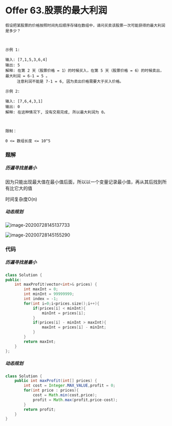 # Offer 63.股票的最大利润

```
假设把某股票的价格按照时间先后顺序存储在数组中，请问买卖该股票一次可能获得的最大利润是多少？

 

示例 1:

输入: [7,1,5,3,6,4]
输出: 5
解释: 在第 2 天（股票价格 = 1）的时候买入，在第 5 天（股票价格 = 6）的时候卖出，最大利润 = 6-1 = 5 。
     注意利润不能是 7-1 = 6, 因为卖出价格需要大于买入价格。

示例 2:

输入: [7,6,4,3,1]
输出: 0
解释: 在这种情况下, 没有交易完成, 所以最大利润为 0。

 

限制：

0 <= 数组长度 <= 10^5
```

### 题解

##### 历遍寻找差最小

因为只能出现最大值在最小值后面，所以以一个变量记录最小值，再从其后找到所有比它大的值

时间复杂度O(n)

##### 动态规划

![image-20200728145137733](C:\Users\25454\AppData\Roaming\Typora\typora-user-images\image-20200728145137733.png)



![image-20200728145155290](C:\Users\25454\AppData\Roaming\Typora\typora-user-images\image-20200728145155290.png)

### 代码

##### 历遍寻找差最小

```c++
class Solution {
public:
    int maxProfit(vector<int>& prices) {
        int maxInt = 0;
        int minInt = 99999999;
        int index = -1;
        for(int i=0;i<prices.size();i++){
            if(prices[i] < minInt){
                minInt = prices[i];
            }
            if(prices[i] - minInt > maxInt){
                maxInt = prices[i] - minInt;
            }
        }
        return maxInt;
    }
};
```

##### 动态规划

```java
class Solution {
    public int maxProfit(int[] prices) {
        int cost = Integer.MAX_VALUE,profit = 0;
        for(int price : prices){
            cost = Math.min(cost,price);
            profit = Math.max(profit,price-cost);
        }
        return profit;
    }
}
```

